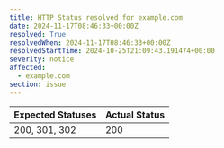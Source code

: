 ```yaml
---
title: HTTP Status resolved for example.com
date: 2024-11-17T08:46:33+00:00Z
resolved: True
resolvedWhen: 2024-11-17T08:46:33+00:00Z
resolvedStartTime: 2024-10-25T21:09:43.191474+00:00
severity: notice
affected:
  - example.com
section: issue
---
```


| Expected Statuses | Actual Status  |
|-------------------|----------------|
| 200, 301, 302 | 200 |

